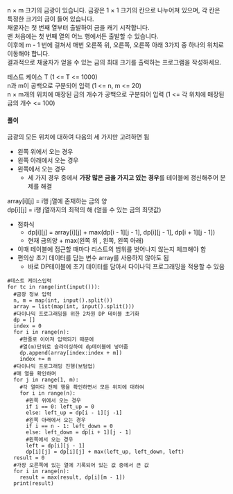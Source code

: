 n × m 크기의 금광이 있습니다. 금광은 1 × 1 크기의 칸으로 나누어져 있으며, 각 칸은 특정한 크기의 금이 들어 있습니다.   
채굴자는 첫 번째 열부터 출발하여 금을 캐기 시작합니다.   
맨 처음에는 첫 번째 열의 어느 행에서든 출발할 수 있습니다.   
이후에 m - 1 번에 걸쳐서 매번 오른쪽 위, 오른쪽, 오른쪽 아래 3가지 중 하나의 위치로 이동해야 합니다.   
결과적으로 채굴자가 얻을 수 있는 금의 최대 크기를 출력하는 프로그램을 작성하세요.   
   
테스트 케이스 T (1 <= T <= 1000)   
n과 m이 공백으로 구분되어 입력 (1 <= n, m <= 20)   
n × m개의 위치에 매장된 금의 개수가 공백으로 구분되어 입력 (1 <= 각 위치에 매장된 금의 개수 <= 100)   
   
#### 풀이   
   
금광의 모든 위치에 대하여 다음의 세 가지만 고려하면 됨   
- 왼쪽 위에서 오는 경우
- 왼쪽 아래에서 오는 경우
- 왼쪽에서 오는 경우
  - 세 가지 경우 중에서 **가장 많은 금을 가지고 있는 경우**를 테이블에 갱신해주어 문제를 해결   
   
array[i][j] = i행 j열에 존재하는 금의 양   
dp[i][j] = i행 j열까지의 최적의 해 (얻을 수 있는 금의 최댓값)   
- 점화식   
  - dp[i][j] = array[i][j] + max(dp[i - 1][j - 1], dp[i][j - 1], dp[i + 1][j - 1])   
  - 현재 금의양 + max(왼쪽 위 , 왼쪽, 왼쪽 아래)
- 이때 테이블에 접근할 때마다 리스트의 범위를 벗어나지 않는지 체크해야 함
- 편의상 초기 데이터를 담는 변수 array를 사용하지 않아도 됨
  - 바로 DP테이블에 초기 데이터를 담아서 다이나믹 프로그래밍을 적용할 수 있음 
   
   
<pre><code>#테스트 케이스입력
for tc in range(int(input())):
  #금광 정보 입력
  n, m = map(int, input().split())
  array = list(map(int, input().split()))
  #다이나믹 프로그래밍을 위한 2차원 DP 테이블 초기화
  dp = []
  index = 0
  for i in range(n):
    #한줄로 이어져 입력되기 때문에
    #열(m)단위로 슬라이싱하여 dp테이블에 넣어줌
    dp.append(array[index:index + m])
    index += m
  #다이나믹 프로그래밍 진행(보텀업)
  #매 열을 확인하며
  for j in range(1, m):
    #각 열마다 전체 행을 확인하면서 모든 위치에 대하여
    for i in range(n):
      #왼쪽 위에서 오는 경우
      if i == 0: left_up = 0
      else: left_up = dp[i - 1][j -1]
      #왼쪽 아래에서 오는 경우
      if i == n - 1: left_down = 0
      else: left_down = dp[i + 1][j - 1]
      #왼쪽에서 오는 경우
      left = dp[i][j - 1]
      dp[i][j] = dp[i][j] + max(left_up, left_down, left)
  result = 0
  #가장 오른쪽에 있는 열에 기록되어 있는 값 중에서 큰 값
  for i in range(n):
    result = max(result, dp[i][m - 1])
  print(result)</code></pre>
